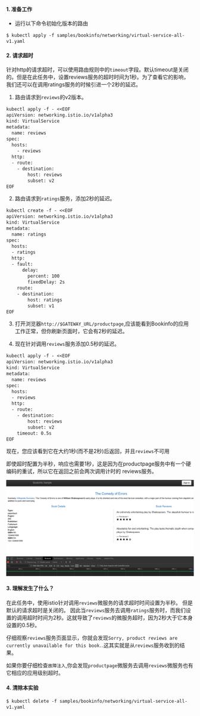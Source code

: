 #### 1. 准备工作
- 运行以下命令初始化版本的路由

```shell
$ kubectl apply -f samples/bookinfo/networking/virtual-service-all-v1.yaml
```

#### 2. 请求超时
针对http的请求超时，可以使用路由规则中的`timeout`字段。默认timeout是关闭的。但是在此任务中，设置reviews服务的超时时间为1秒。为了查看它的影响，我们还可以在调用ratings服务的时候引进一个2秒的延迟。



1. 路由请求到`reviews`的v2版本。

```shell
kubectl apply -f - <<EOF
apiVersion: networking.istio.io/v1alpha3
kind: VirtualService
metadata:
  name: reviews
spec:
  hosts:
    - reviews
  http:
  - route:
    - destination:
        host: reviews
        subset: v2
EOF

```

2. 路由请求到`ratings`服务，添加2秒的延迟。

```shell
kubectl create -f - <<EOF
apiVersion: networking.istio.io/v1alpha3
kind: VirtualService
metadata:
  name: ratings
spec:
  hosts:
  - ratings
  http:
  - fault:
      delay:
        percent: 100
        fixedDelay: 2s
    route:
    - destination:
        host: ratings
        subset: v1
EOF

```

3. 打开浏览器`http://$GATEWAY_URL/productpage`,应该能看到Bookinfo的应用工作正常，但你刷新页面时，它会有2秒的延迟。

4. 现在针对调用`reviews`服务添加0.5秒的延迟。

```shell
kubectl apply -f - <<EOF
apiVersion: networking.istio.io/v1alpha3
kind: VirtualService
metadata:
  name: reviews
spec:
  hosts:
  - reviews
  http:
  - route:
    - destination:
        host: reviews
        subset: v2
    timeout: 0.5s
EOF

```

现在，您应该看到它在大约1秒(而不是2秒)后返回，并且`reviews`不可用

即使超时配置为半秒，响应也需要1秒，这是因为在productpage服务中有一个硬编码的重试，所以它在返回之前会两次调用计时的 reviews服务。

![](../../uploads/istio/images/m_c6ed5d3bdf9f74dbec606ca193c57d89_r.png)

#### 3. 理解发生了什么？
在此任务中，使用istio针对调用`reviews`微服务的请求超时时间设置为半秒。 但是默认的请求超时是关闭的。 因此当`reviews`服务去调用`ratings`服务时，而我们设置的调用超时时间为2秒。这就导致了`reviews`的微服务超时，因为2秒大于它本身设置的0.5秒。

仔细观察`reviews`服务页面显示，你就会发现`Sorry, product reviews are currently unavailable for this book.`.这其实就是从`reviews`服务收到的结果。

如果你要仔细检查`故障注入`,你会发现`productpage`微服务去调用`reviews`微服务也有它相应的应用级别超时。


#### 4. 清除本实验

```shell
$ kubectl delete -f samples/bookinfo/networking/virtual-service-all-v1.yaml
```